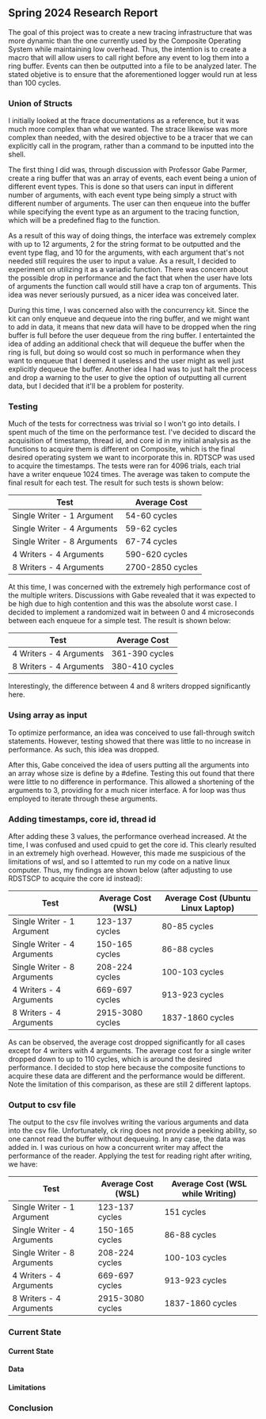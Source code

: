 ## Spring 2024 Research Report
The goal of this project was to create a new tracing infrastructure that was more dynamic than the one currently used by the Composite Operating System while maintaining low overhead. Thus, the intention is to create a macro that will allow users to call right before any event to log them into a ring buffer. Events can then be outputted into a file to be analyzed later. The stated objetive is to ensure that the aforementioned logger would run at less than 100 cycles.


###  Union of Structs
I initially looked at the ftrace documentations as a reference, but it was much more complex than what we wanted. The strace likewise was more complex than needed, with the desired objective to be a tracer that we can explicitly call in the program, rather than a command to be inputted into the shell.

The first thing I did was, through discussion with Professor Gabe Parmer, create a ring buffer that was an array of events, each event being a union of different event types. This is done so that users can input in different number of arguments, with each event type being simply a struct with different number of arguments. The user can then enqueue into the buffer while specifying the event type as an argument to the tracing function, which will be a predefined flag to the function. 

As a result of this way of doing things, the interface was extremely complex with up to 12 arguments, 2 for the string format to be outputted and the event type flag, and 10 for the arguments, with each argument that's not needed still requires the user to input a value. As a result, I decided to experiment on utilizing it as a variadic function. There was concern about the possible drop in performance and the fact that when the user have lots of arguments the function call would still have a crap ton of arguments. This idea was never seriously pursued, as a nicer idea was conceived later.

During this time, I was concerned also with the concurrency kit. Since the kit can only enqueue and dequeue into the ring buffer, and we might want to add in data, it means that new data will have to be dropped when the ring buffer is full before the user dequeue from the ring buffer. I entertainted the idea of adding an additional check that will dequeue the buffer when the ring is full, but doing so would cost so much in performance when they want to enqueue that I deemed it useless and the user might as well just explicitly dequeue the buffer. Another idea I had was to just halt the process and drop a warning to the user to give the option of outputting all current data, but I decided that it'll be a problem for posterity.

### Testing
Much of the tests for correctness was trivial so I won't go into details. I spent much of the time on the performance test. I've decided to discard the acquisition of timestamp, thread id, and core id in my initial analysis as the functions to acquire them is different on Composite, which is the final desired operating system we want to incorporate this in. RDTSCP was used to acquire the timestamps. The tests were ran for 4096 trials, each trial have a writer enqueue 1024 times. The average was taken to compute the final result for each test. The result for such tests is shown below:


| Test                        |    Average Cost    |
| --------------------------- | ------------------ | 
| Single Writer - 1 Argument  |    54-60 cycles    | 
| Single Writer - 4 Arguments |    59-62 cycles    | 
| Single Writer - 8 Arguments |    67-74 cycles    | 
| 4 Writers - 4 Arguments     |   590-620 cycles   | 
| 8 Writers - 4 Arguments     |  2700-2850 cycles  | 


At this time, I was concerned with the extremely high performance cost of the multiple writers. Discussions with Gabe revealed that it was expected to be high due to high contention and this was the absolute worst case. I decided to implement a randomized wait in between 0 and 4 microseconds between each enqueue for a simple test. The result is shown below:


| Test                        |    Average Cost    |
| --------------------------- | ------------------ | 
| 4 Writers - 4 Arguments     |   361-390 cycles   | 
| 8 Writers - 4 Arguments     |   380-410 cycles   | 

Interestingly, the difference between 4 and 8 writers dropped significantly here.

### Using array as input
To optimize performance, an idea was conceived to use fall-through switch statements. However, testing showed that there was little to no increase in performance. As such, this idea was dropped.

After this, Gabe conceived the idea of users putting all the arguments into an array whose size is define by a #define. Testing this out found that there were little to no difference in performance. This allowed a shortening of the arguments to 3, providing for a much nicer interface. A for loop was thus employed to iterate through these arguments.

### Adding timestamps, core id, thread id
After adding these 3 values, the performance overhead increased. At the time, I was confused and used cpuid to get the core id. This clearly resulted in an extremely high overhead. However, this made me suspicious of the limitations of wsl, and so I attemted to run my code on a native linux computer. Thus, my findings are shown below (after adjusting to use RDSTSCP to acquire the core id instead): 

| Test                        | Average Cost (WSL) | Average Cost (Ubuntu Linux Laptop) |
| --------------------------- | ------------------ | ---------------------------------- |
| Single Writer - 1 Argument  |   123-137 cycles   |             80-85 cycles           |
| Single Writer - 4 Arguments |   150-165 cycles   |             86-88 cycles           |
| Single Writer - 8 Arguments |   208-224 cycles   |            100-103 cycles          |
| 4 Writers - 4 Arguments     |   669-697 cycles   |            913-923 cycles          |
| 8 Writers - 4 Arguments     |  2915-3080 cycles  |            1837-1860 cycles        |

As can be observed, the average cost dropped significantly for all cases except for 4 writers with 4 arguments. The average cost for a single writer dropped down to up to 110 cycles, which is around the desired performance. I decided to stop here because the composite functions to acquire these data are different and the performance would be different. Note the limitation of this comparison, as these are still 2 different laptops.

### Output to csv file
The output to the csv file involves writing the various arguments and data into the csv file. Unfortunately, ck ring does not provide a peeking ability, so one cannot read the buffer without dequeuing. In any case, the data was added in. I was curious on how a concurrent writer may affect the performance of the reader. Applying the test for reading right after writing, we have:

| Test                        | Average Cost (WSL) | Average Cost (WSL while Writing)   |
| --------------------------- | ------------------ | ---------------------------------- |
| Single Writer - 1 Argument  |   123-137 cycles   |             151 cycles             |
| Single Writer - 4 Arguments |   150-165 cycles   |             86-88 cycles           |
| Single Writer - 8 Arguments |   208-224 cycles   |            100-103 cycles          |
| 4 Writers - 4 Arguments     |   669-697 cycles   |            913-923 cycles          |
| 8 Writers - 4 Arguments     |  2915-3080 cycles  |            1837-1860 cycles        |


### Current State
#### Current State

#### Data

#### Limitations

### Conclusion